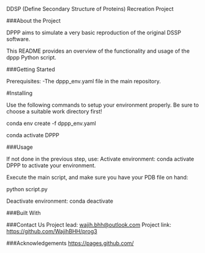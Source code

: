DDSP (Define Secondary Structure of Proteins) Recreation Project

###About the Project

DPPP aims to simulate a very basic reproduction of the original DSSP software.

This README provides an overview of the functionality and usage of the dppp Python script.

###Getting Started

Prerequisites:
-The dppp_env.yaml file in the main repository.
        


#Installing

Use the following commands to setup your environment properly. Be sure to choose a suitable work directory first!

conda env create -f dppp_env.yaml

conda activate DPPP

###Usage

If not done in the previous step, use:
Activate environment: conda activate DPPP
to activate your environment.

Execute the main script, and make sure you have your PDB file on hand:

python script.py <PDB file path>

Deactivate environment: conda deactivate

###Built With

###Contact Us
Project lead: wajih.bhh@outlook.com
Project link: https://github.com/WajihBHH/prog3

###Acknowledgements
https://pages.github.com/
